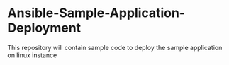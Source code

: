 # Ansible-Sample-Application-Deployment
This repository will contain sample code to deploy the sample application on linux instance

